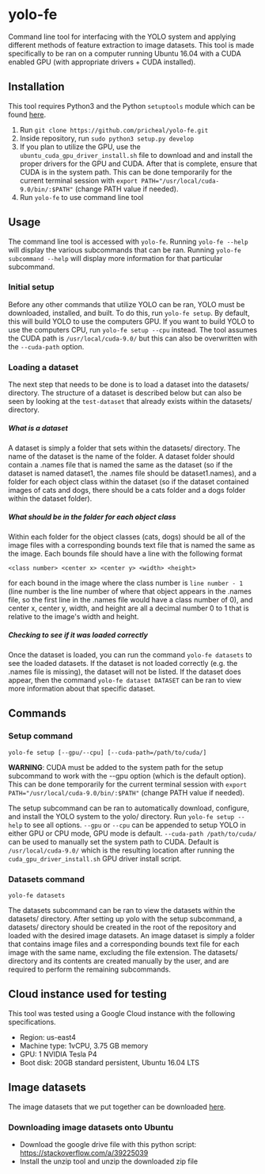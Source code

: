 # yolo-fe
Command line tool for interfacing with the YOLO system and applying different methods of feature extraction to image datasets. This tool is made specifically to be ran on a computer running Ubuntu 16.04 with a CUDA enabled GPU (with appropriate drivers + CUDA installed).

## Installation
This tool requires Python3 and the Python `setuptools` module which can be found [here](https://pypi.org/project/setuptools/).
1. Run `git clone https://github.com/pricheal/yolo-fe.git`
2. Inside repository, run `sudo python3 setup.py develop`
3. If you plan to utilize the GPU, use the `ubuntu_cuda_gpu_driver_install.sh` file to download and and install the proper drivers for the GPU and CUDA. After that is complete, ensure that CUDA is in the system path. This can be done temporarily for the current terminal session with `export PATH="/usr/local/cuda-9.0/bin/:$PATH"` (change PATH value if needed).
4. Run `yolo-fe` to use command line tool

## Usage
The command line tool is accessed with `yolo-fe`. Running `yolo-fe --help` will display the various subcommands that can be ran. Running `yolo-fe subcommand --help` will display more information for that particular subcommand.

### Initial setup
Before any other commands that utilize YOLO can be ran, YOLO must be downloaded, installed, and built. To do this, run `yolo-fe setup`. By default, this will build YOLO to use the computers GPU. If you want to build YOLO to use the computers CPU, run `yolo-fe setup --cpu` instead. The tool assumes the CUDA path is `/usr/local/cuda-9.0/` but this can also be overwritten with the `--cuda-path` option.

### Loading a dataset
The next step that needs to be done is to load a dataset into the datasets/ directory. The structure of a dataset is described below but can also be seen by looking at the `test-dataset` that already exists within the datasets/ directory.

##### What is a dataset
A dataset is simply a folder that sets within the datasets/ directory. The name of the dataset is the name of the folder. A dataset folder should contain a .names file that is named the same as the dataset (so if the dataset is named dataset1, the .names file should be dataset1.names), and a folder for each object class within the dataset (so if the dataset contained images of cats and dogs, there should be a cats folder and a dogs folder within the dataset folder).

##### What should be in the folder for each object class
Within each folder for the object classes (cats, dogs) should be all of the image files with a corresponding bounds text file that is named the same as the image. Each bounds file should have a line with the following format
```
<class number> <center x> <center y> <width> <height>
```
for each bound in the image where the class number is `line number - 1` (line number is the line number of where that object appears in the .names file, so the first line in the .names file would have a class number of 0), and center x, center y, width, and height are all a decimal number 0 to 1 that is relative to the image's width and height.

##### Checking to see if it was loaded correctly
Once the dataset is loaded, you can run the command `yolo-fe datasets` to see the loaded datasets. If the dataset is not loaded correctly (e.g. the .names file is missing), the dataset will not be listed. If the dataset does appear, then the command `yolo-fe dataset DATASET` can be ran to view more information about that specific dataset.

## Commands

### Setup command
```
yolo-fe setup [--gpu/--cpu] [--cuda-path=/path/to/cuda/]
```
**WARNING**: CUDA must be added to the system path for the setup subcommand to work with the --gpu option (which is the default option). This can be done temporarily for the current terminal session with `export PATH="/usr/local/cuda-9.0/bin/:$PATH"` (change PATH value if needed).

The setup subcommand can be ran to automatically download, configure, and install the YOLO system to the yolo/ directory. Run `yolo-fe setup --help` to see all options. `--gpu` or `--cpu` can be appended to setup YOLO in either GPU or CPU mode, GPU mode is default. `--cuda-path /path/to/cuda/` can be used to manually set the system path to CUDA. Default is `/usr/local/cuda-9.0/` which is the resulting location after running the `cuda_gpu_driver_install.sh` GPU driver install script.

### Datasets command
```
yolo-fe datasets
```

The datasets subcommand can be ran to view the datasets within the datasets/ directory. After setting up yolo with the setup subcommand, a datasets/ directory should be created in the root of the repository and loaded with the desired image datasets. An image dataset is simply a folder that contains image files and a corresponding bounds text file for each image with the same name, excluding the file extension. The datasets/ directory and its contents are created manually by the user, and are required to perform the remaining subcommands.

## Cloud instance used for testing

This tool was tested using a Google Cloud instance with the following specifications.
* Region: us-east4
* Machine type: 1vCPU, 3.75 GB memory
* GPU: 1 NVIDIA Tesla P4
* Boot disk: 20GB standard persistent, Ubuntu 16.04 LTS

## Image datasets

The image datasets that we put together can be downloaded [here](https://drive.google.com/open?id=1uhpuzP3vex72wHmGUSVv8v8AkMeRUQEa).

### Downloading image datasets onto Ubuntu
* Download the google drive file with this python script: https://stackoverflow.com/a/39225039
* Install the unzip tool and unzip the downloaded zip file
